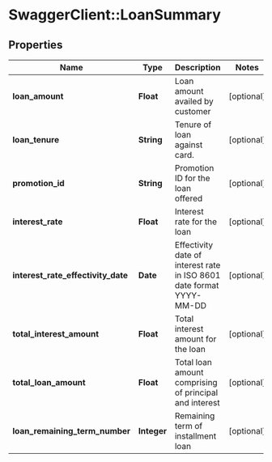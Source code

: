 # SwaggerClient::LoanSummary

## Properties
Name | Type | Description | Notes
------------ | ------------- | ------------- | -------------
**loan_amount** | **Float** | Loan amount availed by customer | [optional] 
**loan_tenure** | **String** | Tenure of loan against card. | [optional] 
**promotion_id** | **String** | Promotion ID for the loan offered | [optional] 
**interest_rate** | **Float** | Interest rate for the loan | [optional] 
**interest_rate_effectivity_date** | **Date** | Effectivity date of interest rate  in ISO 8601 date format YYYY-MM-DD | [optional] 
**total_interest_amount** | **Float** | Total interest amount for the loan | [optional] 
**total_loan_amount** | **Float** | Total loan amount comprising of principal and interest | [optional] 
**loan_remaining_term_number** | **Integer** | Remaining term of installment loan | [optional] 

